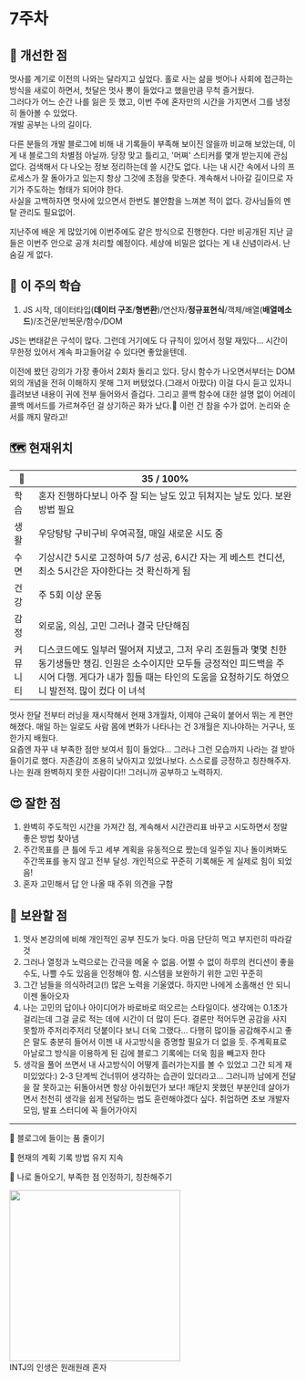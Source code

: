 # 7주차
## 🤡 개선한 점 
멋사를 계기로 이전의 나와는 달라지고 싶었다. 홀로 사는 삶을 벗어나 사회에 접근하는 방식을 새로이 하면서, 첫달은 멋사 뽕이 들었다고 했을만큼 무척 즐거웠다.
<br>
그러다가 어느 순간 나를 잃은 듯 했고, 이번 주에 혼자만의 시간을 가지면서 그를 냉정히 돌아볼 수 있었다.<br>
개발 공부는 나의 길이다.<br>

다른 분들의 개발 블로그에 비해 내 기록들이 부족해 보이진 않을까 비교해 보았는데, 이게 내 블로그의 차별점 아닐까. 당장 맞고 틀리고, '머쪄' 스티커를 몇개 받는지에 관심 없다. 검색해서 다 나오는 정보 정리하는데 쓸 시간도 없다. 나는 내 시간 속에서 나의 프로세스가 잘 돌아가고 있는지 항상 그것에 초점을 맞춘다. 계속해서 나아갈 길이므로 자기가 주도하는 형태가 되어야 한다.<br>
사실을 고백하자면 멋사에 있으면서 한번도 불안함을 느껴본 적이 없다. 강사님들의 멘탈 관리도 필요없어.

지난주에 배운 게 많았기에 이번주에도 같은 방식으로 진행한다. 다만 비공개된 지난 글들은 이번주 안으로 공개 처리할 예정이다. 세상에 비밀은 없다는 게 내 신념이라서. 난 숨길 게 없다.

## 📓 이 주의 학습

1. JS 시작, 데이터타입(**데이터 구조**/**형변환**)/연산자/**정규표현식**/객체/배열(**배열메소드**)/조건문/반복문/함수/DOM

JS는 변태같은 구석이 많다. 그런데 거기에도 다 규칙이 있어서 정말 재밌다... 시간이 무한정 있어서 계속 파고들어갈 수 있다면 좋았을텐데.

이전에 봤던 강의가 가장 좋아서 2회차 돌리고 있다. 당시 함수가 나오면서부터는 DOM 외의 개념을 전혀 이해하지 못해 그저 버텼었다.(그래서 아팠다) 이걸 다시 듣고 있자니 흘려보낸 내용이 귀에 전부 들어와서 즐겁다. 그리고 콜백 함수에 대한 설명 없이 어레이 콜백 메서드를 가르쳐주던 걸 상기하곤 화가 났다.🤬 이런 건 참을 수가 없어. 논리와 순서를 깨지 말라고!


## 🗺️ 현재위치

 🐾 | 35 / 100%
--  |--
학습| 혼자 진행하다보니 아주 잘 되는 날도 있고 뒤쳐지는 날도 있다. 보완 방법 필요
생활| 우당탕탕 구비구비 우여곡절, 매일 새로운 시도 중
수면| 기상시간 5시로 고정하여 5/7 성공, 6시간 자는 게 베스트 컨디션, 최소 5시간은 자야한다는 것 확신하게 됨
건강| 주 5회 이상 운동
감정| 외로움, 의심, 고민 그러나 결국 단단해짐
커뮤니티| 디스코드에도 일부러 떨어져 지냈고, 그저 우리 조원들과 몇몇 친한 동기생들만 챙김. 인원은 소수이지만 모두들 긍정적인 피드백을 주시어 다행. 게다가 내가 힘들 때는 타인의 도움을 요청하기도 하였으니 발전적. 많이 컸다 이 녀석

멋사 한달 전부터 러닝을 재시작해서 현재 3개월차, 이제야 근육이 붙어서 뛰는 게 편안해졌다. 매일 하는 일로도 사람 몸에 변화가 나타나는 건 3개월은 지나야하는 거구나, 또 한가지 배웠다.<br> 
요즘엔 자꾸 내 부족한 점만 보여서 힘이 들었다... 그러나 그런 모습까지 나라는 걸 받아들이기로 했다. 자존감이 조용히 낮아지고 있었나보다. 스스로를 긍정하고 칭찬해주자. 나는 원래 완벽하지 못한 사람이다!! 그러니까 공부하고 노력하지.

## 😍 잘한 점

1. 완벽히 주도적인 시간을 가져간 점, 계속해서 시간관리표 바꾸고 시도하면서 정말 좋은 방법 찾아냄
2. 주간목표를 큰 틀에 두고 세부 계획을 유동적으로 짰는데 일주일 지나 돌이켜봐도 주간목표를 놓지 않고 전부 달성. 개인적으로 꾸준히 기록해둔 게 실제로 힘이 되었음!
3. 혼자 고민해서 답 안 나올 때 주위 의견을 구함

## 🤢 보완할 점

1. 멋사 본강의에 비해 개인적인 공부 진도가 늦다. 마음 단단히 먹고 부지런히 따라갈 것
2. 그러나 열정과 노력으로는 간극을 메울 수 없음. 어쩔 수 없이 하루의 컨디션이 좋을 수도, 나쁠 수도 있음을 인정해야 함. 시스템을 보완하기 위한 고민 꾸준히
3. 그간 남들을 의식하려고(!) 많은 노력을 기울였다. 하지만 나에게 소홀해선 안 되니 이젠 돌아오자
4. 나는 고민의 답이나 아이디어가 바로바로 떠오르는 스타일이다. 생각에는 0.1초가 걸리는데 그걸 글로 적는 데에 시간이 더 많이 든다. 결론만 적어두면 공감을 사지 못할까 주저리주저리 덧붙이다 보니 더욱 그랬다... 다행히 많이들 공감해주시고 좋은 말도 충분히 들어서 이젠 내 사고방식을 증명할 필요가 더 없을 듯. 주계획표로 아날로그 방식을 이용하게 된 김에 블로그 기록에는 더욱 힘을 빼고자 한다
5. 생각을 풀어 쓰면서 내 사고방식이 어떻게 흘러가는지를 볼 수 있었고 그간 되게 재미있었다:) 2-3 단계씩 건너뛰어 생각하는 습관이 있더라고... 그러니까 남에게 전달을 잘 못하고는 뒤돌아서면 항상 아쉬웠던가 보다! 깨닫지 못했던 부분인데 살아가면서 천천히 생각을 쉽게 전달하는 법도 훈련해야겠다 싶다. 취업하면 초보 개발자 모임, 발표 스터디에 꼭 들어가야지

---

🚩 블로그에 들이는 품 줄이기

🚩 현재의 계획 기록 방법 유지 지속

🚩 나로 돌아오기, 부족한 점 인정하기, 칭찬해주기

<img src="https://img1.daumcdn.net/thumb/R1280x0/?scode=mtistory2&fname=https%3A%2F%2Fblog.kakaocdn.net%2Fdn%2FT0mE3%2FbtrOGn0Atcg%2F3a5dMNZmO5CWjvoGn9Kel1%2Fimg.png" style="width: 300px"><br>
INTJ의 인생은 원래원래 혼자


